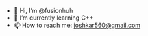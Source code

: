 - 👋 Hi, I’m @fusionhuh
- 🌱 I’m currently learning C++
- 📫 How to reach me: joshkar560@gmail.com

<!---
fusionhuh/fusionhuh is a ✨ special ✨ repository because its `README.md` (this file) appears on your GitHub profile.
You can click the Preview link to take a look at your changes.
--->
